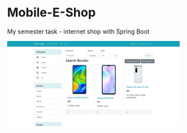 # Mobile-E-Shop
My semester task - internet shop with Spring Boot

<img src="img/image1.JPG" width="80%">
